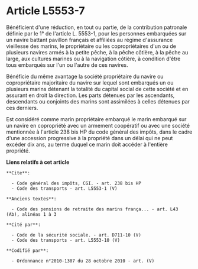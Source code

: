 # Article L5553-7

Bénéficient d'une réduction, en tout ou partie, de la contribution patronale définie par le 1° de l'article L. 5553-1, pour
les personnes embarquées sur un navire battant pavillon français et affiliées au régime d'assurance vieillesse des marins, le
propriétaire ou les copropriétaires d'un ou de plusieurs navires armés à la petite pêche, à la pêche côtière, à la pêche au
large, aux cultures marines ou à la navigation côtière, à condition d'être tous embarqués sur l'un ou l'autre de ces
navires. 

Bénéficie du même avantage la société propriétaire du navire ou copropriétaire majoritaire du navire sur lequel sont
embarqués un ou plusieurs marins détenant la totalité du capital social de cette société et en assurant en droit la
direction. Les parts détenues par les ascendants, descendants ou conjoints des marins sont assimilées à celles détenues par
ces derniers. 

Est considéré comme marin propriétaire embarqué le marin embarqué sur un navire en copropriété avec un armement coopératif ou
avec une société mentionnée à l'article 238 bis HP du code général des impôts, dans le cadre d'une accession progressive à la
propriété dans un délai qui ne peut excéder dix ans, au terme duquel ce marin doit accéder à l'entière propriété.

**Liens relatifs à cet article**

	**Cite**:

	  - Code général des impôts, CGI. - art. 238 bis HP
	  - Code des transports - art. L5553-1 (V)

	**Anciens textes**:

	  - Code des pensions de retraite des marins frança... - art. L43 (Ab), alinéas 1 à 3

	**Cité par**:

	  - Code de la sécurité sociale. - art. D711-10 (V)
	  - Code des transports - art. L5553-10 (V)

	**Codifié par**:

	  - Ordonnance n°2010-1307 du 28 octobre 2010 - art. (V)
